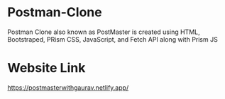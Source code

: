 # Postman-Clone
Postman Clone also known as PostMaster is created using HTML, Bootstraped, PRism CSS, JavaScript, and Fetch API along with Prism JS
# Website Link
https://postmasterwithgaurav.netlify.app/
